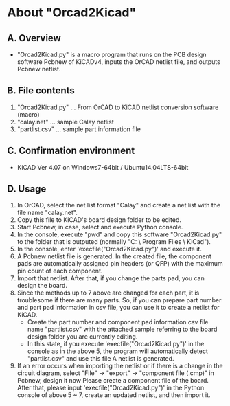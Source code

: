 # About "Orcad2Kicad" 



## A. Overview 

+ "Orcad2Kicad.py" is a macro program that runs on the PCB design software Pcbnew of KiCADv4, inputs the OrCAD netlist file, and outputs Pcbnew netlist.


## B. File contents 

1. "Orcad2Kicad.py" ... From OrCAD to KiCAD netlist conversion software (macro)
2. "calay.net" ... sample Calay netlist
3. "partlist.csv" ... sample part information file


## C. Confirmation environment 

+ KiCAD Ver 4.07 on Windows7-64bit / Ubuntu14.04LTS-64bit


## D. Usage 

1. In OrCAD, select the net list format "Calay" and create a net list with the file name "calay.net".
2. Copy this file to KiCAD's board design folder to be edited.
3. Start Pcbnew, in case, select and execute Python console.
4. In the console, execute "pwd" and copy this software "Orcad2Kicad.py" to the folder that is outputed (normally "C: \ Program Files \ KiCad").
5. In the console, enter 'execfile("Orcad2Kicad.py")' and execute it.
6. A Pcbnew netlist file is generated. In the created file, the component pads are automatically assigned pin headers (or QFP) with the maximum pin count of each component.
7. Import that netlist. After that, if you change the parts pad, you can design the board.
8. Since the methods up to 7 above are changed for each part, it is troublesome if there are many parts. So, if you can prepare part number and part pad information in csv file, you can use it to create a netlist for KiCAD.
    + Create the part number and component pad information csv file name "partlist.csv" with the attached sample referring to the board design folder you are currently editing.
    + In this state, if you execute 'execfile("Orcad2Kicad.py")' in the console as in the above 5, the program will automatically detect "partlist.csv" and use this file A netlist is generated.
9. If an error occurs when importing the netlist or if there is a change in the circuit diagram, select "File" -> "export" -> "component file (.cmp)" in Pcbnew, design it now Please create a component file of the board. After that, please input 'execfile("Orcad2Kicad.py")' in the Python console of above 5 ~ 7, create an updated netlist, and then import it.